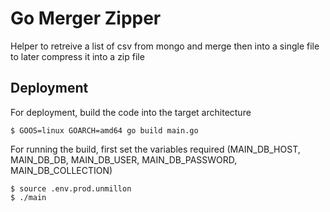 # Go Merger Zipper

Helper to retreive a list of csv from mongo and merge then into a single file to later compress it into a zip file

## Deployment

For deployment, build the code into the target architecture 
```
$ GOOS=linux GOARCH=amd64 go build main.go
```

For running the build, first set the variables required (MAIN_DB_HOST, MAIN_DB_DB, MAIN_DB_USER, MAIN_DB_PASSWORD, MAIN_DB_COLLECTION)
```
$ source .env.prod.unmillon
$ ./main
```
